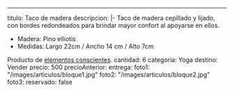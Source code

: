 ---
titulo: Taco de madera
descripcion: |-
  Taco de madera cepillado y lijado, con bordes redondeados para brindar mayor confort al apoyarse en ellos.
  - Madera: Pino elliotis
  - Medidas: Largo 22cm / Ancho 14 cm / Alto 7cm

  Producto de [elementos conscientes](https://elementosconscientes.com.ar/).
cantidad: 6
categoria: Yoga
destino: Vender
precio: 500
precioAnterior:
entrega:
foto1: "/images/articulos/bloque1.jpg"
foto2: "/images/articulos/bloque2.jpg"
foto3:
reservado: false
